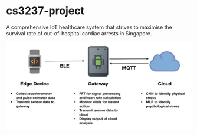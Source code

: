 # cs3237-project
A comprehensive IoT healthcare system that strives to maximise the survival rate of out-of-hospital cardiac arrests in Singapore.

![Overall Block Diagram](overall.png)

